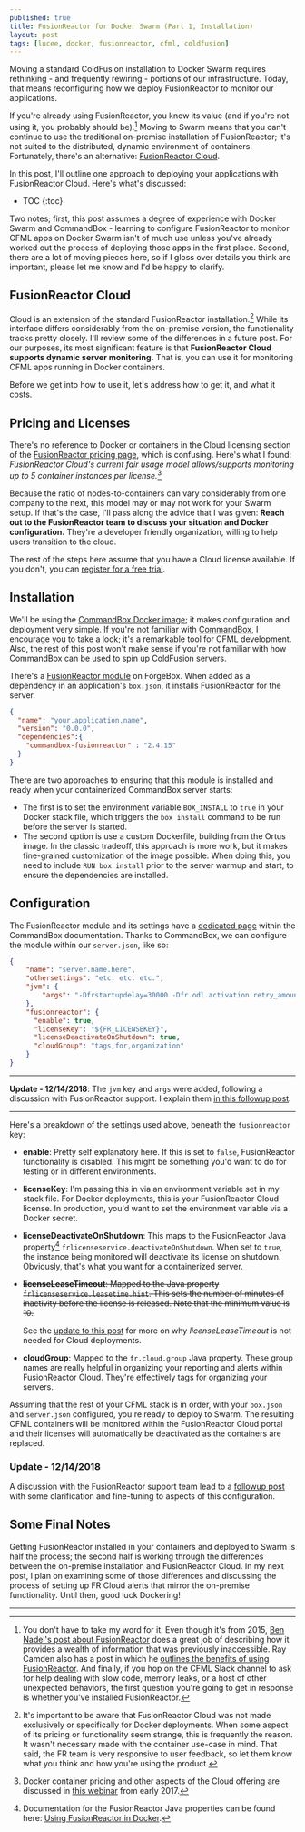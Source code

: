 ```yaml
---
published: true
title: FusionReactor for Docker Swarm (Part 1, Installation)
layout: post
tags: [lucee, docker, fusionreactor, cfml, coldfusion]
---
```

Moving a standard ColdFusion installation to Docker Swarm requires rethinking - and frequently rewiring - portions of our infrastructure. Today, that means reconfiguring how we deploy FusionReactor to monitor our applications.
<!--more-->

If you're already using FusionReactor, you know its value (and if you're not using it, you probably should be).[^1] Moving to Swarm means that you can't continue to use the traditional on-premise installation of FusionReactor; it's not suited to the distributed, dynamic environment of containers. Fortunately, there's an alternative: [FusionReactor Cloud](https://www.fusion-reactor.com/fusionreactor-cloud/).

In this post, I'll outline one approach to deploying your applications with FusionReactor Cloud.
Here's what's discussed:

* TOC
{:toc}

Two notes; first, this post assumes a degree of experience with Docker Swarm and CommandBox - learning to configure FusionReactor to monitor CFML apps on Docker Swarm isn't of much use unless you've already worked out the process of deploying those apps in the first place. Second, there are a lot of moving pieces here, so if I gloss over details you think are important, please let me know and I'd be happy to clarify.

## FusionReactor Cloud

Cloud is an extension of the standard FusionReactor installation.[^2] While its interface differs considerably from the on-premise version, the functionality tracks pretty closely. I'll review some of the differences in a future post. For our purposes, its most significant feature is that **FusionReactor Cloud supports dynamic server monitoring.** That is, you can use it for monitoring CFML apps running in Docker containers.

Before we get into how to use it, let's address how to get it, and what it costs.

## Pricing and Licenses

There's no reference to Docker or containers in the Cloud licensing section of the  [FusionReactor pricing page](https://www.fusion-reactor.com/pricing/), which is confusing. Here's what I found: *FusionReactor Cloud's current fair usage model allows/supports monitoring up to 5 container instances per license.*[^3]

Because the ratio of nodes-to-containers can vary considerably from one company to the next, this model may or may not work for your Swarm setup. If that's the case, I'll pass along the advice that I was given: **Reach out to the FusionReactor team to discuss your situation and Docker configuration.** They're a developer friendly organization, willing to help users transition to the cloud.

The rest of the steps here assume that you have a Cloud license available. If you don't, you can [register for a free trial](https://app.fusionreactor.io/auth/register).

## Installation

We'll be using the [CommandBox Docker image](https://hub.docker.com/r/ortussolutions/commandbox/); it makes configuration and deployment very simple. If you're not familiar with [CommandBox](https://commandbox.ortusbooks.com/), I encourage you to take a look; it's a remarkable tool for CFML development. Also, the rest of this post won't make sense if you're not familiar with how CommandBox can be used to spin up ColdFusion servers.

There's a [FusionReactor module](https://forgebox.io/view/commandbox-fusionreactor) on ForgeBox. When added as a dependency in an application's `box.json`, it installs FusionReactor for the server.

```json
{
  "name": "your.application.name",
  "version": "0.0.0",
  "dependencies":{
    "commandbox-fusionreactor" : "2.4.15"
  }
}
```

There are two approaches to ensuring that this module is installed and ready when your containerized CommandBox server starts:

* The first is to set the environment variable `BOX_INSTALL` to `true` in your Docker stack file, which triggers the `box install` command to be run before the server is started.
* The second option is use a custom Dockerfile, building from the Ortus image. In the classic tradeoff, this approach is more work, but it makes fine-grained customization of the image possible. When doing this, you need to include `RUN box install` prior to the server warmup and start, to ensure the dependencies are installed.

## Configuration

The FusionReactor module and its settings have a [dedicated page](https://commandbox.ortusbooks.com/embedded-server/fusionreactor) within the CommandBox documentation. Thanks to CommandBox, we can configure the module within our `server.json`, like so:

```json
{
    "name": "server.name.here",
    "othersettings": "etc. etc. etc.",
    "jvm": {
        "args": "-Dfrstartupdelay=30000 -Dfr.odl.activation.retry_amount=10 -Dfr.odl.activation.retry_interval=10000 -Dfrlicenseservice.logMessages=true"
    },
    "fusionreactor": {
      "enable": true,
      "licenseKey": "${FR_LICENSEKEY}",
      "licenseDeactivateOnShutdown": true,
      "cloudGroup": "tags,for,organization"
    }
}
```

___
**Update - 12/14/2018**: The `jvm` key and `args` were added, following a discussion with FusionReactor support. I explain them [in this followup post](/2018/12/14/update-to-fusionreactor-cloud-configuration-on-swarm.html).

___

Here's a breakdown of the settings used above, beneath the `fusionreactor` key:

* **enable**: Pretty self explanatory here. If this is set to `false`, FusionReactor functionality is disabled. This might be something you'd want to do for testing or in different environments.
* **licenseKey**: I'm passing this in via an environment variable set in my stack file. For Docker deployments, this is your FusionReactor Cloud license. In production, you'd want to set the environment variable via a Docker secret.
* **licenseDeactivateOnShutdown**: This maps to the FusionReactor Java property[^4] `frlicenseservice.deactivateOnShutdown`. When set to `true`, the instance being monitored will deactivate its license on shutdown. Obviously, that's what you want for a containerized server.
* ~~**licenseLeaseTimeout**: Mapped to the Java property `frlicenseservice.leasetime.hint`. This sets the number of minutes of inactivity before the license is released. Note that the minimum value is 10.~~

  See the [update to this post](/2018/12/14/update-to-fusionreactor-cloud-configuration-on-swarm.html) for more on why *licenseLeaseTimeout* is not needed for Cloud deployments.
* **cloudGroup**: Mapped to the `fr.cloud.group` Java property. These group names are really helpful in organizing your reporting and alerts within FusionReactor Cloud. They're effectively tags for organizing your servers.

Assuming that the rest of your CFML stack is in order, with your `box.json` and `server.json` configured, you're ready to deploy to Swarm. The resulting CFML containers will be monitored within the FusionReactor Cloud portal and their licenses will automatically be deactivated as the containers are replaced.

### Update - 12/14/2018

A discussion with the FusionReactor support team lead to a [followup post](/2018/12/14/update-to-fusionreactor-cloud-configuration-on-swarm.html) with some clarification and fine-tuning to aspects of this configuration.

## Some Final Notes

Getting FusionReactor installed in your containers and deployed to Swarm is half the process; the second half is working through the differences between the on-premise installation and FusionReactor Cloud. In my next post, I plan on examining some of those differences and discussing the process of setting up FR Cloud alerts that mirror the on-premise functionality. Until then, good luck Dockering!

___
[^1]: You don't have to take my word for it. Even though it's from 2015, [Ben Nadel's post about FusionReactor](https://www.bennadel.com/blog/2866-fusionreactor-offers-excellent-insight-into-java-and-coldfusion-server-performance.htm) does a great job of describing how it provides a wealth of information that was previously inaccessible. Ray Camden also has a post in which he [outlines the benefits of using FusionReactor](https://www.raymondcamden.com/2017/04/12/fusionreactor-still-the-best-for-coldfusion). And finally, if you hop on the CFML Slack channel to ask for help dealing with slow code, memory leaks, or a host of other unexpected behaviors, the first question you're going to get in response is whether you've installed FusionReactor.
[^2]: It's important to be aware that FusionReactor Cloud was not made exclusively or specifically for Docker deployments. When some aspect of its pricing or functionality seem strange, this is frequently the reason. It wasn't necessary made with the container use-case in mind. That said, the FR team is very responsive to user feedback, so let them know what you think and how you're using the product.
[^3]: Docker container pricing and other aspects of the Cloud offering are discussed in [this webinar](https://www.fusion-reactor.com/webinar/fusionreactor-cloud/) from early 2017.
[^4]: Documentation for the FusionReactor Java properties can be found here: [Using FusionReactor in Docker](https://docs.fusion-reactor.com/display/FR74/Using+FusionReactor+in+Docker).